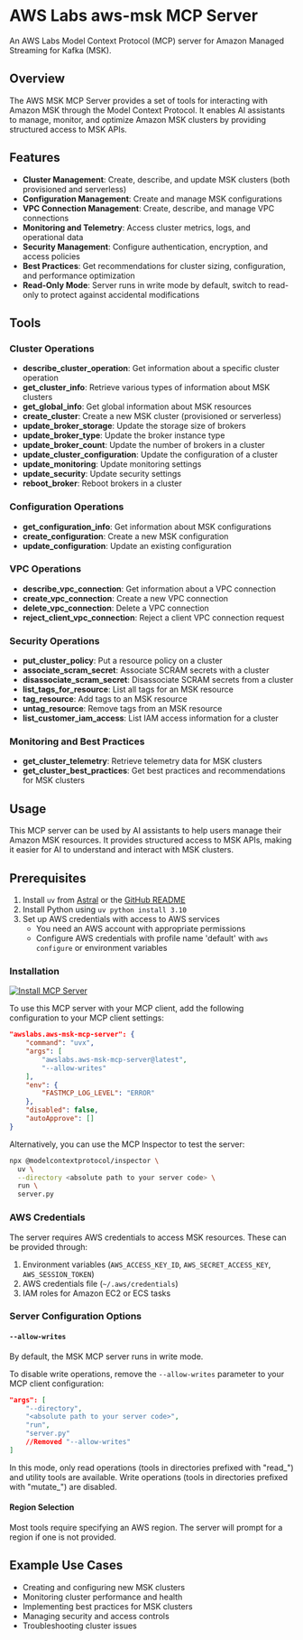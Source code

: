 # AWS Labs aws-msk MCP Server

An AWS Labs Model Context Protocol (MCP) server for Amazon Managed Streaming for Kafka (MSK).

## Overview

The AWS MSK MCP Server provides a set of tools for interacting with Amazon MSK through the Model Context Protocol. It enables AI assistants to manage, monitor, and optimize Amazon MSK clusters by providing structured access to MSK APIs.

## Features

- **Cluster Management**: Create, describe, and update MSK clusters (both provisioned and serverless)
- **Configuration Management**: Create and manage MSK configurations
- **VPC Connection Management**: Create, describe, and manage VPC connections
- **Monitoring and Telemetry**: Access cluster metrics, logs, and operational data
- **Security Management**: Configure authentication, encryption, and access policies
- **Best Practices**: Get recommendations for cluster sizing, configuration, and performance optimization
- **Read-Only Mode**: Server runs in write mode by default, switch to read-only to protect against accidental modifications

## Tools

### Cluster Operations

- **describe_cluster_operation**: Get information about a specific cluster operation
- **get_cluster_info**: Retrieve various types of information about MSK clusters
- **get_global_info**: Get global information about MSK resources
- **create_cluster**: Create a new MSK cluster (provisioned or serverless)
- **update_broker_storage**: Update the storage size of brokers
- **update_broker_type**: Update the broker instance type
- **update_broker_count**: Update the number of brokers in a cluster
- **update_cluster_configuration**: Update the configuration of a cluster
- **update_monitoring**: Update monitoring settings
- **update_security**: Update security settings
- **reboot_broker**: Reboot brokers in a cluster

### Configuration Operations

- **get_configuration_info**: Get information about MSK configurations
- **create_configuration**: Create a new MSK configuration
- **update_configuration**: Update an existing configuration

### VPC Operations

- **describe_vpc_connection**: Get information about a VPC connection
- **create_vpc_connection**: Create a new VPC connection
- **delete_vpc_connection**: Delete a VPC connection
- **reject_client_vpc_connection**: Reject a client VPC connection request

### Security Operations

- **put_cluster_policy**: Put a resource policy on a cluster
- **associate_scram_secret**: Associate SCRAM secrets with a cluster
- **disassociate_scram_secret**: Disassociate SCRAM secrets from a cluster
- **list_tags_for_resource**: List all tags for an MSK resource
- **tag_resource**: Add tags to an MSK resource
- **untag_resource**: Remove tags from an MSK resource
- **list_customer_iam_access**: List IAM access information for a cluster

### Monitoring and Best Practices

- **get_cluster_telemetry**: Retrieve telemetry data for MSK clusters
- **get_cluster_best_practices**: Get best practices and recommendations for MSK clusters

## Usage

This MCP server can be used by AI assistants to help users manage their Amazon MSK resources. It provides structured access to MSK APIs, making it easier for AI to understand and interact with MSK clusters.

## Prerequisites

1. Install `uv` from [Astral](https://docs.astral.sh/uv/getting-started/installation/) or the [GitHub README](https://github.com/astral-sh/uv#installation)
2. Install Python using `uv python install 3.10`
3. Set up AWS credentials with access to AWS services
   - You need an AWS account with appropriate permissions
   - Configure AWS credentials with profile name 'default' with `aws configure` or environment variables

### Installation

[![Install MCP Server](https://cursor.com/deeplink/mcp-install-light.svg)](https://cursor.com/install-mcp?name=awslabs.aws-msk-mcp-server&config=JTdCJTIyY29tbWFuZCUyMiUzQSUyMnV2eCUyMGF3c2xhYnMuYXdzLW1zay1tY3Atc2VydmVyJTQwbGF0ZXN0JTIwLS1hbGxvdy13cml0ZXMlMjIlMkMlMjJlbnYlMjIlM0ElN0IlMjJGQVNUTUNQX0xPR19MRVZFTCUyMiUzQSUyMkVSUk9SJTIyJTdEJTJDJTIyZGlzYWJsZWQlMjIlM0FmYWxzZSUyQyUyMmF1dG9BcHByb3ZlJTIyJTNBJTVCJTVEJTdE)

To use this MCP server with your MCP client, add the following configuration to your MCP client settings:

```json
"awslabs.aws-msk-mcp-server": {
    "command": "uvx",
    "args": [
        "awslabs.aws-msk-mcp-server@latest",
        "--allow-writes"
    ],
    "env": {
        "FASTMCP_LOG_LEVEL": "ERROR"
    },
    "disabled": false,
    "autoApprove": []
}
```

Alternatively, you can use the MCP Inspector to test the server:

```bash
npx @modelcontextprotocol/inspector \
  uv \
  --directory <absolute path to your server code> \
  run \
  server.py
```

### AWS Credentials

The server requires AWS credentials to access MSK resources. These can be provided through:

1. Environment variables (`AWS_ACCESS_KEY_ID`, `AWS_SECRET_ACCESS_KEY`, `AWS_SESSION_TOKEN`)
2. AWS credentials file (`~/.aws/credentials`)
3. IAM roles for Amazon EC2 or ECS tasks

### Server Configuration Options

#### `--allow-writes`

By default, the MSK MCP server runs in write mode.

To disable write operations, remove the `--allow-writes` parameter to your MCP client configuration:

```json
"args": [
    "--directory",
    "<absolute path to your server code>",
    "run",
    "server.py"
    //Removed "--allow-writes"
]
```

In this mode, only read operations (tools in directories prefixed with "read_") and utility tools are available. Write operations (tools in directories prefixed with "mutate_") are disabled.

#### Region Selection

Most tools require specifying an AWS region. The server will prompt for a region if one is not provided.

## Example Use Cases

- Creating and configuring new MSK clusters
- Monitoring cluster performance and health
- Implementing best practices for MSK clusters
- Managing security and access controls
- Troubleshooting cluster issues
